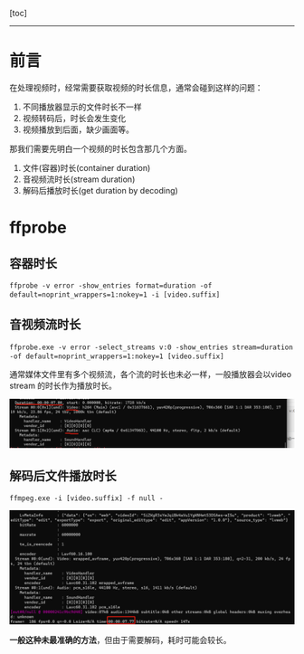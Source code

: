 [toc]

---

# 前言

在处理视频时，经常需要获取视频的时长信息，通常会碰到这样的问题：

1. 不同播放器显示的文件时长不一样
2. 视频转码后，时长会发生变化
3. 视频播放到后面，缺少画面等。

那我们需要先明白一个视频的时长包含那几个方面。

1. 文件(容器)时长(container duration)
2. 音视频流时长(stream duration)
3. 解码后播放时长(get duration by decoding)

# ffprobe

## 容器时长

```shell
ffprobe -v error -show_entries format=duration -of default=noprint_wrappers=1:nokey=1 -i [video.suffix]
```

## 音视频流时长

```shell
ffprobe.exe -v error -select_streams v:0 -show_entries stream=duration -of default=noprint_wrappers=1:nokey=1 [video.suffix]
```

通常媒体文件里有多个视频流，各个流的时长也未必一样，一般播放器会以video stream 的时长作为播放时长。

![1709190702117](ffmpeg-获取视频时长.assets\1709190702117.png)

## 解码后文件播放时长

```shell
ffmpeg.exe -i [video.suffix] -f null -
```

![1709190814134](ffmpeg-获取视频时长.assets/1709190814134.png)

**一般这种未最准确的方法**，但由于需要解码，耗时可能会较长。